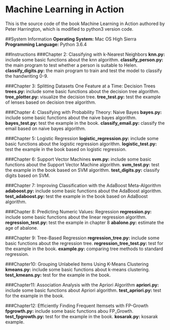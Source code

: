 # Machine Learning in Action
This is the source code of the book Machine Learning in Action authored by Peter Harrington, which is modified to python3 version code.

##System Information
**Operating System:** Mac OS High Sierra
**Programming Language:** Python 3.6.4

##Instructions
###Chapter 2: Classifying with k-Nearest Neighbors
**knn.py:** include some basic functions about the knn algorithm.
**classify_person.py:** the main program to test whether a person is suitable to Helen.
**classify_digits.py:** the main program to train and test the model to classify the handwriting 0-9.

###Chapter 3: Splitting Datasets One Feature at a Time: Decision Trees
**trees.py:** include some basic functions about the decision tree algorithm.
**tree_plotter.py:** visualize the decision tree.
**tree_test.py:** test the example of lenses based on decision tree algorithm.

###Chapter 4: Classifying with Probability Theory: Naive Bayes
**bayes.py:** include some basic functions about the naive bayes algorithm.
**bayes_test.py:** test the example in the book.
**classify_email.py:** classify the email based on naive bayes algorithm.

###Chapter 5: Logistic Regression
**logistic_regression.py:** include some basic functions about the logistic regression algorithm.
**logistic_test.py:** test the example in the book based on logistic regression.

###Chapter 6: Support Vector Machines
**svm.py:** include some basic functions about the Support Vector Machine algorithm.
**svm_test.py:** test the example in the book based on SVM algorithm.
**test_digits.py:** classify digits based on SVM.

###Chapter 7: Improving Classification with the AdaBoost Meta-Algorithm
**adaboost.py:** include some basic functions about the AdaBoost algorithm.
**test_adaboost.py:** test the example in the book based on AdaBoost algorithm.

###Chapter 8: Predicting Numeric Values: Regression
**regression.py:** include some basic functions about the linear regression algorithm.
**regression_test.py:** test the example in chapter 8
**abalone.py:** estimate the age of abalone.

###Chapter 9: Tree-Based Regression
**regression_tree.py:** include some basic functions about the regression tree.
**regression_tree_test.py:** test for the example in the book.
**example.py:** comparing tree methods to standard regression.

###Chapter10: Grouping Unlabeled Items Using K-Means Clustering
**kmeans.py:** include some basic functions about k-means clustering.
**test_kmeans.py:** test for the example in the book.

###Chapter11: Association Analysis with the Apriori Algorithm
**apriori.py:** include some basic functions about Apriori algorithm.
**test_apriori.py:** test for the example in the book.

###Chapter12:  Efficiently Finding Frequent Itemsets with FP-Growth
**fpgrowth.py:** include some basic functions abou FP_Growth.
**test_fpgrowth.py:** test for the example in the book.
**kosarak.py:** kosarak example.





























